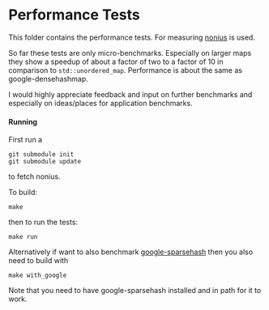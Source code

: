 Performance Tests
===
This folder contains the performance tests. For measuring [nonius](https://code.google.com/p/sparsehash/) is used. 

So far these tests are only micro-benchmarks. Especially on larger maps they show a speedup of about a factor of two to a factor of 10 in comparison to `std::unordered_map`. Performance is about the same as google-densehashmap.

I would highly appreciate feedback and input on further benchmarks and especially on ideas/places for application benchmarks.

#### Running
First run a 

```
git submodule init
git submodule update
```
to fetch nonius.

To build:

```
make
```

then to run the tests:

```
make run
```

Alternatively if want to also benchmark [google-sparsehash](https://code.google.com/p/sparsehash/) then you also need to build with

```
make with_google
```

Note that you need to have google-sparsehash installed and in path for it to work.